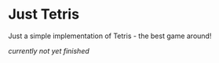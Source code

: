# Just Tetris

Just a simple implementation of Tetris - the best game around!

*currently not yet finished*

